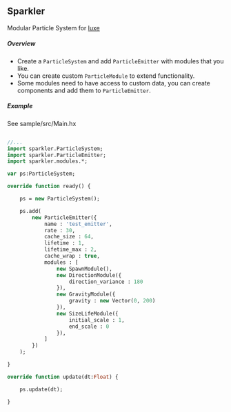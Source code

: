## Sparkler  
Modular Particle System for [luxe](https://github.com/underscorediscovery/luxe)  

##### Overview  
* Create a `ParticleSystem` and add `ParticleEmitter` with modules that you like.  
* You can create custom `ParticleModule` to extend functionality.  
* Some modules need to have access to custom data, you can create components and add them to `ParticleEmitter`.  

##### Example  
See sample/src/Main.hx  

```haxe

//...
import sparkler.ParticleSystem;
import sparkler.ParticleEmitter;
import sparkler.modules.*;

var ps:ParticleSystem;

override function ready() {

	ps = new ParticleSystem();

	ps.add( 
		new ParticleEmitter({
			name : 'test_emitter', 
			rate : 30,
			cache_size : 64,
			lifetime : 1,
			lifetime_max : 2,
			cache_wrap : true,
			modules : [
				new SpawnModule(),
				new DirectionModule({
					direction_variance : 180
				}),
				new GravityModule({
					gravity : new Vector(0, 200)
				}),
				new SizeLifeModule({
					initial_scale : 1,
					end_scale : 0
				}),
			]
		})
	);

}

override function update(dt:Float) {

	ps.update(dt);

}


```
